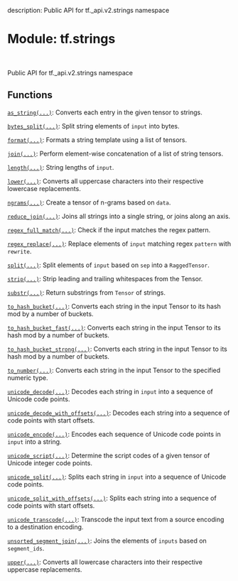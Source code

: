 description: Public API for tf._api.v2.strings namespace

<div itemscope itemtype="http://developers.google.com/ReferenceObject">
<meta itemprop="name" content="tf.strings" />
<meta itemprop="path" content="Stable" />
</div>

# Module: tf.strings

<!-- Insert buttons and diff -->

<table class="tfo-notebook-buttons tfo-api nocontent" align="left">

</table>



Public API for tf._api.v2.strings namespace



## Functions

[`as_string(...)`](../tf/strings/as_string.md): Converts each entry in the given tensor to strings.

[`bytes_split(...)`](../tf/strings/bytes_split.md): Split string elements of `input` into bytes.

[`format(...)`](../tf/strings/format.md): Formats a string template using a list of tensors.

[`join(...)`](../tf/strings/join.md): Perform element-wise concatenation of a list of string tensors.

[`length(...)`](../tf/strings/length.md): String lengths of `input`.

[`lower(...)`](../tf/strings/lower.md): Converts all uppercase characters into their respective lowercase replacements.

[`ngrams(...)`](../tf/strings/ngrams.md): Create a tensor of n-grams based on `data`.

[`reduce_join(...)`](../tf/strings/reduce_join.md): Joins all strings into a single string, or joins along an axis.

[`regex_full_match(...)`](../tf/strings/regex_full_match.md): Check if the input matches the regex pattern.

[`regex_replace(...)`](../tf/strings/regex_replace.md): Replace elements of `input` matching regex `pattern` with `rewrite`.

[`split(...)`](../tf/strings/split.md): Split elements of `input` based on `sep` into a `RaggedTensor`.

[`strip(...)`](../tf/strings/strip.md): Strip leading and trailing whitespaces from the Tensor.

[`substr(...)`](../tf/strings/substr.md): Return substrings from `Tensor` of strings.

[`to_hash_bucket(...)`](../tf/strings/to_hash_bucket.md): Converts each string in the input Tensor to its hash mod by a number of buckets.

[`to_hash_bucket_fast(...)`](../tf/strings/to_hash_bucket_fast.md): Converts each string in the input Tensor to its hash mod by a number of buckets.

[`to_hash_bucket_strong(...)`](../tf/strings/to_hash_bucket_strong.md): Converts each string in the input Tensor to its hash mod by a number of buckets.

[`to_number(...)`](../tf/strings/to_number.md): Converts each string in the input Tensor to the specified numeric type.

[`unicode_decode(...)`](../tf/strings/unicode_decode.md): Decodes each string in `input` into a sequence of Unicode code points.

[`unicode_decode_with_offsets(...)`](../tf/strings/unicode_decode_with_offsets.md): Decodes each string into a sequence of code points with start offsets.

[`unicode_encode(...)`](../tf/strings/unicode_encode.md): Encodes each sequence of Unicode code points in `input` into a string.

[`unicode_script(...)`](../tf/strings/unicode_script.md): Determine the script codes of a given tensor of Unicode integer code points.

[`unicode_split(...)`](../tf/strings/unicode_split.md): Splits each string in `input` into a sequence of Unicode code points.

[`unicode_split_with_offsets(...)`](../tf/strings/unicode_split_with_offsets.md): Splits each string into a sequence of code points with start offsets.

[`unicode_transcode(...)`](../tf/strings/unicode_transcode.md): Transcode the input text from a source encoding to a destination encoding.

[`unsorted_segment_join(...)`](../tf/strings/unsorted_segment_join.md): Joins the elements of `inputs` based on `segment_ids`.

[`upper(...)`](../tf/strings/upper.md): Converts all lowercase characters into their respective uppercase replacements.

